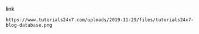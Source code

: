 link
```text
https://www.tutorials24x7.com/uploads/2019-11-29/files/tutorials24x7-blog-database.png
```
